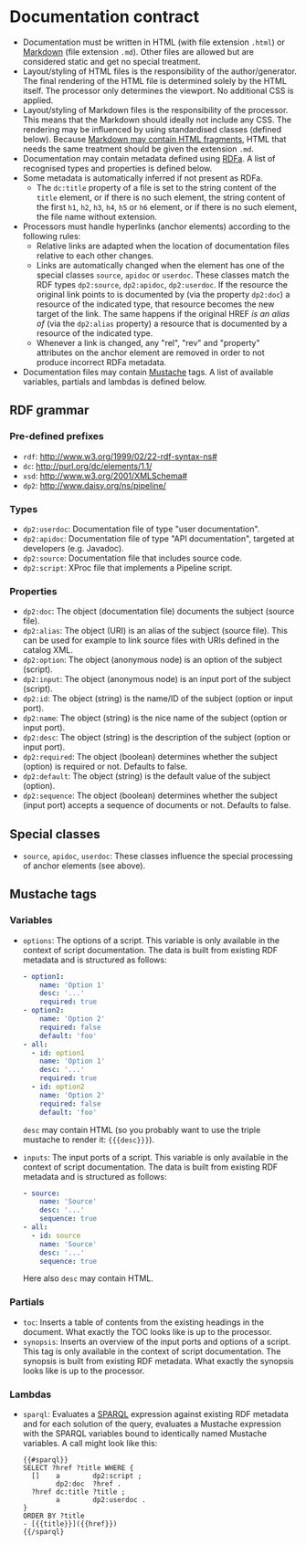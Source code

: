 # Documentation contract

- Documentation must be written in HTML (with file extension `.html`)
  or [Markdown][] (file extension `.md`). Other files are allowed but
  are considered static and get no special treatment.
- Layout/styling of HTML files is the responsibility of the
  author/generator. The final rendering of the HTML file is determined
  solely by the HTML itself. The processor only determines the
  viewport. No additional CSS is applied.
- Layout/styling of Markdown files is the responsibility of the
  processor. This means that the Markdown should ideally not include
  any CSS. The rendering may be influenced by using standardised
  classes (defined below). Because
  [Markdown may contain HTML fragments](http://daringfireball.net/projects/markdown/syntax#html),
  HTML that needs the same treatment should be given the extension
  `.md`.
- Documentation may contain metadata defined using [RDFa][]. A list of
  recognised types and properties is defined below.
- Some metadata is automatically inferred if not present as RDFa.
  - The `dc:title` property of a file is set to the string content of
    the `title` element, or if there is no such element, the string
    content of the first `h1`, `h2`, `h3`, `h4`, `h5` or `h6` element,
    or if there is no such element, the file name without extension.
- Processors must handle hyperlinks (anchor elements) according to the
  following rules:
  - Relative links are adapted when the location of documentation
    files relative to each other changes.
  - Links are automatically changed when the element has one of the
    special classes `source`, `apidoc` or `userdoc`. These classes
    match the RDF types `dp2:source`, `dp2:apidoc`, `dp2:userdoc`. If
    the resource the original link points to is documented by (via the
    property `dp2:doc`) a resource of the indicated type, that
    resource becomes the new target of the link. The same happens if
    the original HREF _is an alias of_ (via the `dp2:alias` property)
    a resource that is documented by a resource of the indicated type.
  - Whenever a link is changed, any "rel", "rev" and "property"
    attributes on the anchor element are removed in order to not
    produce incorrect RDFa metadata.
- Documentation files may contain [Mustache][] tags. A list of
  available variables, partials and lambdas is defined below.


## RDF grammar

### Pre-defined prefixes

- `rdf`: <http://www.w3.org/1999/02/22-rdf-syntax-ns#>
- `dc`: <http://purl.org/dc/elements/1.1/>
- `xsd`: <http://www.w3.org/2001/XMLSchema#>
- `dp2`: <http://www.daisy.org/ns/pipeline/>

### Types

- `dp2:userdoc`: Documentation file of type "user documentation".
- `dp2:apidoc`: Documentation file of type "API documentation",
  targeted at developers (e.g. Javadoc).
- `dp2:source`: Documentation file that includes source code.
- `dp2:script`: XProc file that implements a Pipeline script.

### Properties

- `dp2:doc`: The object (documentation file) documents the subject
  (source file).
- `dp2:alias`: The object (URI) is an alias of the subject (source
  file). This can be used for example to link source files with URIs
  defined in the catalog XML.
- `dp2:option`: The object (anonymous node) is an option of the
  subject (script).
- `dp2:input`: The object (anonymous node) is an input port of the
  subject (script).
- `dp2:id`: The object (string) is the name/ID of the subject (option
  or input port).
- `dp2:name`: The object (string) is the nice name of the subject
  (option or input port).
- `dp2:desc`: The object (string) is the description of the subject
  (option or input port).
- `dp2:required`: The object (boolean) determines whether the subject
  (option) is required or not. Defaults to false.
- `dp2:default`: The object (string) is the default value of the
  subject (option).
- `dp2:sequence`: The object (boolean) determines whether the subject
  (input port) accepts a sequence of documents or not. Defaults to
  false.

## Special classes

- `source`, `apidoc`, `userdoc`: These classes influence the special
  processing of anchor elements (see above).

## Mustache tags

### Variables

- `options`: The options of a script. This variable is only available
  in the context of script documentation. The data is built from
  existing RDF metadata and is structured as follows:

  ~~~yml
  - option1:
      name: 'Option 1'
      desc: '...'
      required: true
  - option2:
      name: 'Option 2'
      required: false
      default: 'foo'
  - all:
    - id: option1
      name: 'Option 1'
      desc: '...'
      required: true
    - id: option2
      name: 'Option 2'
      required: false
      default: 'foo'
  ~~~

  `desc` may contain HTML (so you probably want to use the triple
  mustache to render it: <code>&#123;&#123;&#123;desc&#125;&#125;&#125;</code>).

- `inputs`: The input ports of a script. This variable is only
  available in the context of script documentation. The data is built
  from existing RDF metadata and is structured as follows:

  ~~~yml
  - source:
      name: 'Source'
      desc: '...'
      sequence: true
  - all:
    - id: source
      name: 'Source'
      desc: '...'
      sequence: true
  ~~~

  Here also `desc` may contain HTML.
  
### Partials

- `toc`: Inserts a table of contents from the existing headings in the
  document. What exactly the TOC looks like is up to the processor.
- `synopsis`: Inserts an overview of the input ports and options of a
  script. This tag is only available in the context of script
  documentation. The synopsis is built from existing RDF
  metadata. What exactly the synopsis looks like is up to the
  processor.

### Lambdas

- `sparql`: Evaluates a [SPARQL][] expression against existing RDF
  metadata and for each solution of the query, evaluates a Mustache
  expression with the SPARQL variables bound to identically named
  Mustache variables. A call might look like this:
  
  <pre><code>&#123;&#123;#sparql&#125;&#125;
  SELECT ?href ?title WHERE {
    []    a        dp2:script ;
          dp2:doc  ?href .
    ?href dc:title ?title ;
          a        dp2:userdoc .
  }
  ORDER BY ?title
  - [&#123;&#123;title&#125;&#125;](&#123;&#123;href&#125;&#125;)
  &#123;&#123;/sparql&#125;
  </code></pre>


[Markdown]: http://daringfireball.net/projects/markdown/
[RDFa]: https://www.w3.org/TR/2015/REC-rdfa-core-20150317/
[Mustache]: http://mustache.github.io/mustache.5.html
[SPARQL]: https://www.w3.org/TR/2013/REC-sparql11-query-20130321/
